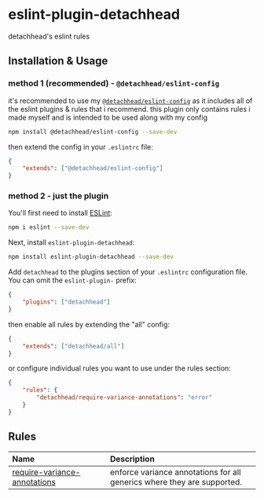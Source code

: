 # eslint-plugin-detachhead

detachhead&#39;s eslint rules

## Installation & Usage

### method 1 (recommended) - `@detachhead/eslint-config`

it's recommended to use my [`@detachhead/eslint-config`](https://github.com/detachhead/eslint-config) as it includes all of the eslint plugins & rules that i recommend. this plugin only contains rules i made myself and is intended to be used along with my config

```sh
npm install @detachhead/eslint-config --save-dev
```

then extend the config in your `.eslintrc` file:

```json
{
    "extends": ["@detachhead/eslint-config"]
}
```

### method 2 - just the plugin

You'll first need to install [ESLint](https://eslint.org/):

```sh
npm i eslint --save-dev
```

Next, install `eslint-plugin-detachhead`:

```sh
npm install eslint-plugin-detachhead --save-dev
```

Add `detachhead` to the plugins section of your `.eslintrc` configuration file. You can omit the `eslint-plugin-` prefix:

```json
{
    "plugins": ["detachhead"]
}
```

then enable all rules by extending the "all" config:

```json
{
    "extends": ["detachhead/all"]
}
```

or configure individual rules you want to use under the rules section:

```json
{
    "rules": {
        "detachhead/require-variance-annotations": "error"
    }
}
```

## Rules

<!-- begin auto-generated rules list -->

| Name                                                                       | Description                                                             |
| :------------------------------------------------------------------------- | :---------------------------------------------------------------------- |
| [require-variance-annotations](docs/rules/require-variance-annotations.md) | enforce variance annotations for all generics where they are supported. |

<!-- end auto-generated rules list -->
